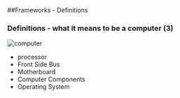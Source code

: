 ##Frameworks - Definitions

### Definitions - what it means to be a computer (3)

![computer](http://i.ebayimg.com/00/s/NDk5WDM2NA==/z/JOMAAOxy63FSs-GU/$_3.JPG?set_id=2)

* processor
* Front Side Bus
* Motherboard
* Computer Components
* Operating System
